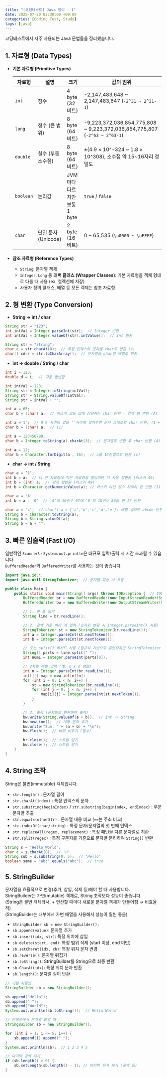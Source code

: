 ```yaml
---
title: "[코딩테스트] Java 정리 - 1"
date: 2025-07-20 02:30:00 +09:00
categories: [Coding Test, Study]
tags: [java]
---
```


코딩테스트에서 자주 사용되는 Java 문법들을 정리했습니다.

## 1. 자료형 (Data Types)

- **기본 자료형 (Primitive Types)**

    | 자료형           | 설명                | 크기                         | 값의 범위                                                                 | 
    | ---------------- | ------------------ | --------------------------- | -------------------------------------------------------------------------- |
    | `int`            | 정수               | 4 byte (32비트)              | -2,147,483,648 \~ 2,147,483,647 (`-2^31 ~ 2^31-1`)                         |
    | `long`           | 정수 (큰 범위)      | 8 byte (64비트)              | -9,223,372,036,854,775,808 \~ 9,223,372,036,854,775,807 (`-2^63 ~ 2^63-1`) |
    | `double`         | 실수 (부동소수점)   | 8 byte (64비트)              | ±(4.9 × 10^-324 \~ 1.8 × 10^308), 소수점 약 15\~16자리 정밀도                |
    | `boolean`        | 논리값              | JVM마다 다르지만 보통 1 byte | `true` / `false`                                                            |
    | `char`           | 단일 문자 (Unicode) | 2 byte (16비트)             | 0 \~ 65,535 (`\u0000 ~ \uFFFF`)                                              |

- **참조 자료형 (Reference Types)**
  - `String`: 문자열 객체
  - `Integer`, `Long` 등 **래퍼 클래스 (Wrapper Classes)**: 기본 자료형을 객체 형태로 다룰 때 사용 (ex. 컬렉션에 저장)
  - 사용자 정의 클래스, 배열 등 모든 객체는 참조 자료형

## 2. 형 변환 (Type Conversion)

- **String → int / char**

```java
String str = "123";
int intVal = Integer.parseInt(str);  // Integer 반환
int intVal = Integer.valueOf(str).intValue();  // int 반환

String str = "string";
char c = str.charAt(0);  // 특정 인덱스의 문자를 char로 반환 (s)
char[] cArr = str.toCharArray();  // 문자열을 char형 배열로 반환
```

- **int → double / String / char**

```java
int i = 123;
double d = i;  // 자동 형변환

int intVal = 123;
String str = Integer.toString(intVal);
String str = String.valueOf(intVal);
String str = intVal + "";

int a = 65;
char b = (char) a;  // 아스키 코드 값에 상응하는 char 반환 - 강제 형 변환 (A)

int a ='1';  // 0-9 사이의 값을 ‘’사이에 넣어주면 문자 그대로의 char 반환, (1 + '')도 가능
char b = (char) a;  // (1)

int a = 123456789;
char b = Integer.toString(a).charAt(3);  // 문자열로 변환 후 char 반환 (4)

int a = 12;
char b = Character.forDigit(a , 16);  // a를 16진법으로 변환 (c)
```

- **char → int / String**

```java
char a = ‘1’;
int b = a;  // 더 큰 자료형에 작은 자료형을 할당하면 더 자동 형변환 (아스키 49)
int b = (int) a;  // 강제 형변환 (아스키 49)
int b = Character.getNumericValue(a); // 아스키 아닌 정수 자체의 값 반환 (1)

char a = 'A'
int b = a - '0'  // ‘A’의 10진수 97에 ‘0’의 10진수 80을 뺀 17 반환

char a = 'c';  // char[] a = {'a','b','c','d','e'}; 배열 넣으면 abcde 반환
String b = Character.toString(a);
String b = String.valueOf(a);
String b = a + "";
```

## 3. 빠른 입출력 (Fast I/O)

일반적인 `Scanner`나 `System.out.println`은 대규모 입력/출력 시 시간 초과될 수 있습니다. <br/>
`BufferedReader`와 `BufferedWriter`를 사용하는 것이 좋습니다.

```java
import java.io.*;
import java.util.StringTokenizer;  // 문자열 파싱 시 유용

public class Main {
    public static void main(String[] args) throws IOException {  // IOException 처리 필수
        BufferedReader br = new BufferedReader(new InputStreamReader(System.in));
        BufferedWriter bw = new BufferedWriter(new OutputStreamWriter(System.out));

        // 1. 한 줄 읽기
        String line = br.readLine();

        // 2. 공백 기준 여러 개 입력 (숫자로 변환 시 Integer.parseInt() 사용)
        StringTokenizer st = new StringTokenizer(br.readLine());
        int a = Integer.parseInt(st.nextToken());
        int b = Integer.parseInt(st.nextToken());

        // 또는 split() 메서드 사용 (정규식 기반으로 유연하지만 StringTokenizer보다 느릴 수 있음)
        String[] parts = line.split(" ");
        int num1 = Integer.parseInt(parts[0]);

        // 2차원 배열 입력 (예: n x n 행렬)
        int n = Integer.parseInt(br.readLine());
        int[][] map = new int[n][n];
        for (int i = 0; i < n; i++) {
            st = new StringTokenizer(br.readLine());
            for (int j = 0; j < n; j++) {
                map[i][j] = Integer.parseInt(st.nextToken());
            }
        }

        // 3. 출력 (문자열로 변환하여 출력)
        bw.write(String.valueOf(a + b));  // int -> String
        bw.newLine();  // 개행 문자 추가
        bw.write("Sum: " + (a + b) + "\n");
        bw.flush();  // 버퍼 비우기 (필수)

        br.close();  // 스트림 닫기
        bw.close();  // 스트림 닫기
    }
}
```

## 4. String 조작

String은 불변(immutable) 객체입니다.

- `str.length()` : 문자열 길이
- `str.charAt(index)` : 특정 인덱스의 문자
- `str.substring(beginIndex)` / `str.substring(beginIndex, endIndex)` : 부분 문자열 추출
- `str.equals(otherStr)` : 문자열 내용 비교 (`==`는 주소 비교)
- `str.indexOf(char/string)` : 특정 문자/문자열의 첫 번째 인덱스
- `str.replaceAll(regex, replacement)` : 특정 패턴을 다른 문자열로 치환
- `str.split(regex)` : 특정 구분자를 기준으로 문자열 분리하여 `String[]` 반환

```java
String s = "Hello World";
char c = s.charAt(0);  // 'H'
String sub = s.substring(0, 5);  // "Hello"
boolean same = "abc".equals("abc");  // true
```

## 5. StringBuilder

문자열을 효율적으로 변경(추가, 삽입, 삭제 등)해야 할 때 사용합니다. <br/>
StringBuilder는 가변(mutable) 객체로, String 조작보다 성능이 좋습니다. <br/>
(String은 불변 객체라서, + 연산할 때마다 새로운 문자열 객체가 만들어짐 → 비효율적) <br/>
(StringBuilder는 내부에서 가변 배열을 사용해서 성능이 훨씬 좋음) <br/>

- `StringBuilder sb = new StringBuilder();`
- `sb.append(value)`: 문자열 추가
- `sb.insert(idx, str)`: 특정 위치에 삽입
- `sb.delete(start, end)`: 특정 범위 삭제 (start 이상, end 미만)
- `sb.setCharAt(idx, ch)`: 특정 위치 문자 변경
- `sb.reverse()`: 문자열 뒤집기
- `sb.toString()`: StringBuilder를 String으로 최종 반환
- `sb.CharAt(idx)`: 특정 위치 문자 반환
- `sb.length()`: 문자열 길이 반환

```java
// 기본 사용법
StringBuilder sb = new StringBuilder();

sb.append("Hello");
sb.append(" ");
sb.append("World");
System.out.println(sb.toString());  // Hello World

// 반복문에서 문자열 붙일 때
StringBuilder sb = new StringBuilder();

for (int i = 1; i <= 5; i++) {
    sb.append(i).append(" ");
}
System.out.println(sb);  // 1 2 3 4 5

// 마지막 공백 제거
if (sb.length() > 0) {
    sb.setLength(sb.length() - 1); // 마지막 문자 제거 (공백 등)
}
```
